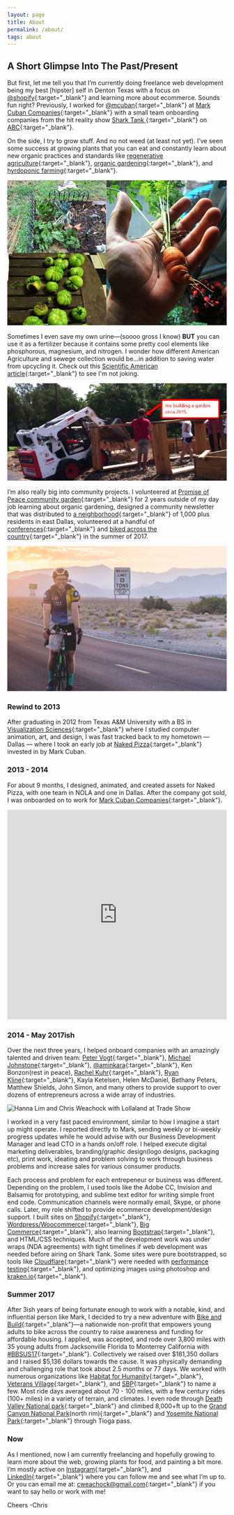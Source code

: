 ```yaml
---
layout: page
title: About 
permalink: /about/
tags: about
---
```


## A Short Glimpse Into The Past/Present 
But first, let me tell you that I’m currently doing freelance web development being my best [hipster] self in Denton Texas with a focus on [@shopify](https://www.shopify.com){:target="_blank"} and learning more about ecommerce. Sounds fun right? Previously, I worked for [@mcuban](https://twitter.com/mcuban){:target="_blank"} at [Mark Cuban Companies](http://markcubancompanies.com/){:target="_blank"} with a small team onboarding companies from the hit reality show [Shark Tank ](http://abc.go.com/shows/shark-tank){:target="_blank"} on [ABC](http://abc.go.com/){:target="_blank"}. 

On the side, I try to grow stuff. And no not weed (at least not yet). I’ve seen some success at growing plants that you can eat and constantly learn about new organic practices and standards like [regenerative agriculture](https://www.patagonia.com/blog/2017/09/join-us-the-journey-to-regenerative-organic-certification/){:target="_blank"}, [organic gardening](https://rodaleinstitute.org/){:target="_blank"}, and [hyrdoponic farming](https://modernfarmer.com/2017/05/is-hydro-organic-farming-organic/){:target="_blank"}.

![organic gardening harvest carrots and green tomatoes and swiss chard and kale ](/images/organic-gardening-harvest.jpg)

Sometimes I even save my own urine—(soooo gross I know) **BUT** you can use it as a fertilizer because it contains some pretty cool elements like phosphorous, magnesium, and nitrogen. I wonder how different American Agriculture and sewege collection would be...in addition to saving water from upcycling it. Check out this [Scientific American article](https://www.scientificamerican.com/article/human-urine-is-an-effective-fertilizer/){:target="_blank"} to see I'm not joking. 

![laying planter boxes for Promise of Peace Community Garden 2015 in East Dallas ](/images/Promise-of-Peace-beginning-Garden-2015.png)

I’m also really big into community projects. I volunteered at [Promise of Peace community garden](http://promiseofpeace.us/){:target="_blank"} for 2 years outside of my day job learning about organic gardening, designed a community newsletter that was distributed to [a neighborhood](http://www.littleforesthills.com/){:target="_blank"} of 1,000 plus residents in east Dallas, volunteered at a handful of [conferences](http://circlesco.com/){:target="_blank"} and [biked across the country](https://classic.bikeandbuild.org/rider/9274){:target="_blank"} in the summer of 2017.

![Chris Weachock with Bike and Build in Death Valley ](/images/Chris-Weachock-Bike-and-Build-death-valley-Sunrise.jpg)

### Rewind to 2013
After graduating in 2012 from Texas A&M University with a BS in [Visualization Sciences](http://viz.arch.tamu.edu/){:target="_blank"} where I studied computer animation, art, and design, I was fast tracked back to my hometown — Dallas — where I took an early job at [Naked Pizza](https://nkdpizza.com/){:target="_blank"} invested in by Mark Cuban. 

### 2013 - 2014
For about 9 months, I designed, animated, and created assets for Naked Pizza, with one team in NOLA and one in Dallas. After the company got sold, I was onboarded on to work for [Mark Cuban Companies](http://markcubancompanies.com/){:target="_blank"}. 

<iframe src="https://player.vimeo.com/video/117209917" width="100%" height="480" frameborder="0" webkitallowfullscreen mozallowfullscreen allowfullscreen></iframe>

### 2014 - May 2017ish
Over the next three years, I helped onboard companies with an amazingly talented and driven team: [Peter Vogt](http://petervogt.co/){:target="_blank"}, [Michael Johnstone](https://www.michaeljohnstone.us/){:target="_blank"}, [@aminkara](https://twitter.com/aminkara){:target="_blank"}, Ken Bonzon(rest in peace), [Rachel Kuhr](https://www.rachelkuhr.com/){:target="_blank"}, [Ryan Kline](https://www.linkedin.com/in/ryankline){:target="_blank"}, Kayla Ketelsen, Helen McDaniel, Bethany Peters, Matthew Shields, John Simon, and many others to provide support to over dozens of entrepreneurs across a wide array of industries. 

![Hanna Lim and Chris Weachock with Lollaland at Trade Show](/images/hanna-lim-lollaland.jpg)

I worked in a very fast paced environment, similar to how I imagine a start up might operate. I reported directly to Mark, sending weekly or bi-weekly progress updates while he would advise with our Business Development Manager and lead CTO in a hands on/off role. I helped execute digital marketing deliverables, branding/graphic design(logo designs, packaging etc), print work, ideating and problem solving to work through business problems and increase sales for various consumer products. 

Each process and problem for each entrepeneur or business was different. Depending on the problem, I used tools like the Adobe CC, Invision and Balsamiq for prototyping, and sublime text editor for writing simple front end code. Communication channels were normally email, Skype, or phone calls. Later, my role shifted to provide ecommerce development/design support. I built sites on [Shopify](https://www.shopify.com){:target="_blank"}, [Wordpress/Woocommerce](https://wordpress.org/){:target="_blank"}, [Big Commerce](https://www.bigcommerce.com/){:target="_blank"}, also learning [Bootstrap](https://getbootstrap.com/){:target="_blank"}, and HTML/CSS techniques. Much of the development work was under wraps (NDA agreements) with tight timelines if web development was needed before airing on Shark Tank. Some sites were pure bootstrapped, so tools like [Cloudflare](https://www.cloudflare.com/){:target="_blank"} were needed with [performance testing](https://www.webpagetest.org/){:target="_blank"}, and optimizing images using photoshop and [kraken.io](kraken.io){:target="_blank"}. 

### Summer 2017
After 3ish years of being fortunate enough to work with a notable, kind, and influential person like Mark, I decided to try a new adventure with [Bike and Build](https://bikeandbuild.org/){:target="_blank"}—a nationwide non-profit that empowers young adults to bike across the country to raise awareness and funding for affordable housing. I applied, was accepted, and rode over 3,800 miles with 35 young adults from Jacksonville Florida to Monterrey California with [#BBSUS17](https://www.instagram.com/explore/tags/bbsus17/){:target="_blank"}. Collectively we raised over $181,350 dollars and I raised $5,136 dollars towards the cause. It was physically demanding and challenging role that took about 2.5 months or 77 days. We worked with numerous organizations like [Habitat for Humanity](https://www.habitat.org/){:target="_blank"}, [Veterans Village](http://www.veteransvillage.org/){:target="_blank"}, and [SBP](http://sbpusa.org/){:target="_blank"} to name a few. Most ride days averaged about 70 - 100 miles, with a few century rides (100+ miles) in a variety of terrain, and climates. I even rode through [Death Valley National park](https://www.nps.gov/deva/index.htm){:target="_blank"} and climbed 8,000+ft up to the [Grand Canyon National Park](https://www.nps.gov/grca/index.htm)(north rim){:target="_blank"} and [Yosemite National Park](https://www.nps.gov/yose/index.htm){:target="_blank"} through Tioga pass. 

### Now
As I mentioned, now I am currently freelancing and hopefully growing to learn more about the web, growing plants for food, and painting a bit more. I’m mostly active on [Instagram](https://www.instagram.com/cweachock/){:target="_blank"}, and [LinkedIn](https://www.linkedin.com/in/christopher-weachock-031a8263/){:target="_blank"} where you can follow me and see what I’m up to. Or you can email me at: [cweachock@gmail.com](mailto:cweachock@gmail.com){:target="_blank"} if you want to say hello or work with me! 

Cheers
-Chris

